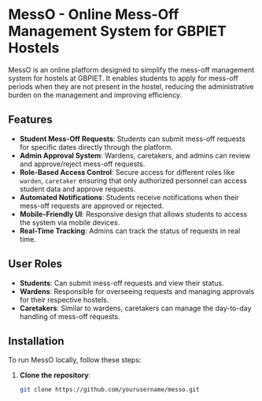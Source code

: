 # MessO - Online Mess-Off Management System for GBPIET Hostels

MessO is an online platform designed to simplify the mess-off management system for hostels at GBPIET. It enables students to apply for mess-off periods when they are not present in the hostel, reducing the administrative burden 
on the management and improving efficiency.

## Features

- **Student Mess-Off Requests**: Students can submit mess-off requests for specific dates directly through the platform.
- **Admin Approval System**: Wardens, caretakers, and admins can review and approve/reject mess-off requests.
- **Role-Based Access Control**: Secure access for different roles like `warden`, `caretaker` ensuring that only authorized personnel can access student data and approve requests.
- **Automated Notifications**: Students receive notifications when their mess-off requests are approved or rejected.
- **Mobile-Friendly UI**: Responsive design that allows students to access the system via mobile devices.
- **Real-Time Tracking**: Admins can track the status of requests in real time.

## User Roles

- **Students**: Can submit mess-off requests and view their status.
- **Wardens**: Responsible for overseeing requests and managing approvals for their respective hostels.
- **Caretakers**: Similar to wardens, caretakers can manage the day-to-day handling of mess-off requests.


## Installation

To run MessO locally, follow these steps:

1. **Clone the repository**:
   ```bash
   git clone https://github.com/yourusername/messo.git
